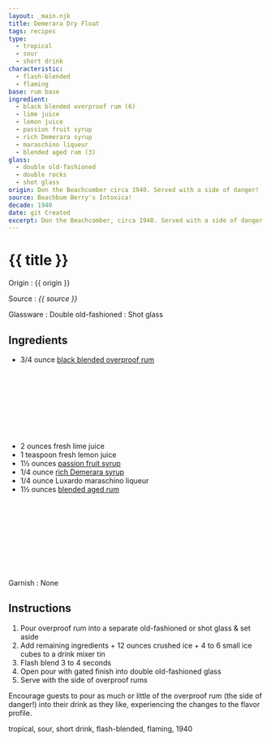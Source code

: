 ```yaml
---
layout: _main.njk
title: Demerara Dry Float
tags: recipes
type:
  - tropical
  - sour
  - short drink
characteristic:
  - flash-blended
  - flaming
base: rum base
ingredient:
  - black blended overproof rum (6)
  - lime juice
  - lemon juice
  - passion fruit syrup
  - rich Demerara syrup
  - maraschino liqueur
  - blended aged rum (3)
glass: 
  - double old-fashioned
  - double rocks
  - shot glass
origin: Don the Beachcomber circa 1940. Served with a side of danger!
source: Beachbum Berry's Intoxica!
decade: 1940
date: git Created
excerpt: Don the Beachcomber, circa 1940. Served with a side of danger (fire)!
---
```

<!-- markdownlint-disable MD025 -->
# {{ title }}
<!-- markdownlint-enable MD025 -->

Origin
  : {{ origin }}

Source
  : <cite><span data-pagefind-filter="Source">{{ source }}</span></cite>

Glassware
  : <span data-pagefind-filter="Glassware">Double old-fashioned</span>
  : <span data-pagefind-filter="Glassware">Shot glass</span>

## Ingredients

* 3/4 ounce [black blended overproof rum](/rums/12-rum-black-blended-overproof/)<icon-l space="1em" class="bigger" label="(6)"><span class="with-icon"><svg class="icon"><use href="/assets/images/icons/circle-6.svg#circle-6"></use></svg></span></icon-l>
* 2 ounces fresh lime juice
* 1 teaspoon fresh lemon juice
* 1&frac12; ounces [passion fruit syrup](/mixes/passion-fruit-syrup)
* 1/4 ounce [rich Demerara syrup](/mixes/2-1-simple-syrup)
* 1/4 ounce Luxardo maraschino liqueur
* 1&frac12; ounces [blended aged rum](/rums/05-rum-blended-aged/)<icon-l space="1em" class="bigger" label="(7)"><span class="with-icon"><svg class="icon"><use href="/assets/images/icons/circle-7.svg#circle-7"></use></svg></span></icon-l>

Garnish
  : <span data-pagefind-filter="Garnish">None</span>

## Instructions

1. Pour overproof rum into a separate old-fashioned or shot glass & set aside
2. Add remaining ingredients + 12 ounces crushed ice + 4 to 6 small ice cubes to a drink mixer tin
3. Flash blend 3 to 4 seconds
4. Open pour with gated finish into double old-fashioned glass
5. Serve with the side of overproof rums

Encourage guests to pour as much or little of the overproof rum (the side of danger!) into their drink as they like, experiencing the changes to the flavor profile.

<div
  class="sr-only"
  data-cat[0]="Drink"
  data-type[0]="Tropical"
  data-type[1]="Sour"
  data-type[2]="Short drink"
  data-char[0]="Flash-blended"
  data-char[1]="Flaming"
  data-base[0]="Rum/Cane spirits"
  data-ingredient[0]="Black blended overproof rum [6]"
  data-ingredient[1]="Lime juice"
  data-ingredient[2]="Lemon juice"
  data-ingredient[3]="Passion fruit syrup"
  data-ingredient[4]="Rich Demerara syrup"
  data-ingredient[5]="Maraschino liqueur"
  data-ingredient[6]="Luxardo maraschino liqueur"
  data-ingredient[7]="Blended aged rum [3]"
  data-juice[0]="Lime juice"
  data-juice[1]="Lemon juice"
  data-syrup[0]="Passion fruit syrup"
  data-syrup[1]="Rich Demerara syrup"
  data-liquor[0]="Black blended overproof rum [6]"
  data-liquor[1]="Maraschino liqueur"
  data-liquor[2]="Luxardo maraschino liqueur"
  data-liquor[3]="Blended aged rum [3]"
  data-origin[0]="Don the Beachcomber"
  data-origin[1]="Donn Beach"
  data-origin[2]="Ernest Raymond Gantt"
  data-glass[0]="Double rocks"
  data-decade[0]="1940"
  data-pagefind-filter="
    Category[data-cat[0]],
    Type[data-type[0]],
    Type[data-type[1]],
    Type[data-type[2]],
    Characteristic[data-char[0]],
    Characteristic[data-char[1]],
    Base[data-base[0]],
    Ingredient[data-ingredient[0]],
    Ingredient[data-ingredient[1]],
    Ingredient[data-ingredient[2]],
    Ingredient[data-ingredient[3]],
    Ingredient[data-ingredient[4]],
    Ingredient[data-ingredient[5]],
    Ingredient[data-ingredient[6]],
    Ingredient[data-ingredient[7]],
    Juice[data-juice[0]],
    Juice[data-juice[1]],
    Syrup[data-syrup[0]],
    Syrup[data-syrup[1]],
    Liquor[data-liquor[0]],
    Liquor[data-liquor[1]],
    Liquor[data-liquor[2]],
    Liquor[data-liquor[3]],
    Origin[data-origin[0]],
    Origin[data-origin[1]],
    Origin[data-origin[2]],
    Glassware[data-glass[0]],
    Decade[data-decade[0]]
  "
>
</div>

<div class="keywords" aria-hidden>tropical, sour, short drink, flash-blended, flaming, 1940</div>
